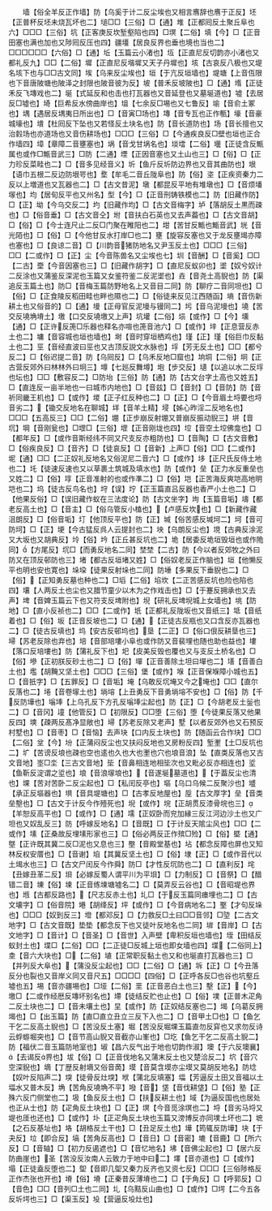 <!-- { "loadSidebar": true } -->
　　墙【俗全羊反正作墙】防【乌奚于计二反尘埃也又相言噟辞也噟于正反】坯【正普杯反坯未烧瓦坏也二】塠□□【三俗】□【通】堆【正都囘反土聚丘阜也六】□□□【三俗】坑【正客庚反坎堑壑陷也四】□塓【二俗】填【今】□【正音田塞也满也加也又陟囘反压也四】疆壃【居良反界也垂也境也当也二】□□□□□□【六俗】□【通】坵【玉篇云小渚也】坘【正直尼反切韵亦小渚也又都礼反九】□□【二俗】墀【正直尼反堦墀又天子丹墀也】垓【古哀反八极也又堤名垓下也与□□古文同】埃【乌来反尘埃也】垣【于亢反垣墙也】堤塘【上音仾限也下音唐陂塘也陂泽之封限也陂音彼为反】坡【普禾反坡陂也】□【通】堶【正徒禾反飞塼戏也二】埏【式延反和也击也打瓦器也又音延登也又墓埏道也】墟【去居反□墟也】埼【巨希反水傍曲岸也】坥【七余反□埸也又七鲁反】堬【音俞土冢也】堣【遇居反堣夷日所出也】□【音寅□场也】塼【音专瓦也正作甎】壕【音豪城壕也】墤【杜囘反下坠也又若怪反土块名也】防【音长道防也】场【音长擅也又治豰场也亦道场也又音伤耕场也】□□□【三俗】□【今通疾良反□壁也垣也正合作墙四】墇【章障二音壅塞也】埚【音戈甘埚名也】埮墵【二俗】壜【正徒含反甒属也或作□甒音武三】□防【二通】堙【正因音塞也又土山也三】□【俗】□【正力珍反菜畦也二】□【音多见经音义】圻【鱼斤反圻防边界也又音其曲防也】垠【语巾五根二反边防垠咢也】堥【牟毛二音丘陇阜也】防【俗】垐【正疾资秦力二反以上増道也又瓦器也二】□【古文昔泥】墩【都昆反平地有堆墩也】□【音烦墦塜也】均【居旬反平也又州名】型【今】□【正音刑铸铁模也二】防【旧藏作防】□【正】坳【今乌交反二】圴【旧藏作均】□【古文音梅字】垆【落胡反土黒而疎也】□【俗音垂】□【古文音仝】坿【音扶白石英也又去声葢也】□【古文音胡】□【俗】□【今士连尺止二反□门聚在睢阳也二】坩【苦甘反甒也甒音武】垙【音光陌也】□【俗】□【今他甘反水打岸□也二】壅【旋容反塞也又于龙反壅堨亦障也塞也】□【良谅二音】□【川韵音猪防地名又尹玉反土也】□□□【三俗】□□【二或作】□【正】尘【今音陈兽名又尘埃也七】圳【音酬】□【音奚】□□【二古】垔【今音因塞也三】□【旧藏作胡字】□【直尼反蚁卯也】埿【奴兮奴计二反涂也又蒲鉴反深泥也玉篇又女鉴符鉴二反泥埿也】垚【音尧土高貎也】防【渠追反玉篇土也】防□【音梅玉篇防野地名上又音目二同】防【聊疗二音同坦也】□【俗】□【正食陵反稻田畦也畔也隰也二】□【俗徒来反见江西随函】墒【音伤新耕土也又俗音的】□【通】墁【正母官反泥墁与镘同二】圬【音乌泥墁也】墝【苦交反墝埆塉土】墽【口交反墝墽又上声】坑壦【二俗】埙【或作】□【今】壎【通】□【正许反箎□乐器也释名亦喧也箎音池六】□【或作】垶【正息营反赤土也二】墉【音容城也垣也墙也】埘【音时穿垣栖鸡也】瑾【正】瑾【俗巨巾反黏土也二】巠【音经直波曰巠也又古顶反説文水脉也】垺【芳无反土也】□□【都兮反二】□【俗迟提二音】防【乌囘反】□【乌禾反地□窟也】垧垌【二俗】坰【正古营反郊外曰林林外曰坰三】墫【七廵反舞墫】垉【步交反】壝【以追以水二反垺也坛也】□□【敷容反二】□防坮【三俗】防【通】防【古文台字土高也又姓五】□【直连反一亩半地也一曰城市内地也】□【音兹】□【音封】□【音防】防【音祈同畿王机也】□【或作】堫【正子红反种也二】□【正】□【今音眉土埒要也埒音劣二】【锄交反地名在聊城】垟【音羊土精】埐【姊心昨淫二反地名也】□□□【五高反三】□□【二俗】堋【正步崩反射堋又普崩反振动貎三】垪【音坈】堈【音刚瓮也】□堽□【三俗】堽【正音刚垅也四】埪【音空土埪佛龛也】□【都年反】□【或作音斯经纬不同又尺支反亦粗防也】□【音陶】□【古文音敷】□【俗疾良反】□【音齐】□【徒哀反】□【音新】上声□【俗】□□【二或作】坭【通】□□【二正奴礼反地名又俗泥尼二音六】□【或作】垑【正尺氏反侍土地也二】圫【徒速反速也又以草裹土筑城及填水也】防【或作】垒【正力水反重垒也又姓二】□【俗】埻【正音准射的也或作凖二】□【俗】垲【正苦海反爽垲高地明垲也二】坞【徒古反鸟名也】垨【误】坾【正玉篇直吕反器也香严小土也二】□【他果反俗】□【误旧藏作蚁在三法度论】防【古文坐字】坸【玉篇音垢】壔【都老反高土也】□【音主】□【俗乌管反小榼也】【卢感反坎也】□【新藏作藏沮朗反】□【俗音垢】圢【他顶反平也】防【正】堿【俗苦感反堿坷二】坷【音可防坷】□【正】埂【今古猛反呉人云提封也二】坱【乌朗反尘也】垷【古典反涂泥又大坂也又胡典反】坽【俗】坅【正丘甚反坑也二】垝【居委反垝垣毁垣也或作陒同】【方尾反】坈□【而勇反地名二同】埜埜【二古】防【今以者反郊牧之外曰防又在顶反邨防也三】堵【都古反垣堵又姓】□【俗奴老反正作脑也】垣【他懒反平也明也安也寛也】垛垜【徒果反射垛也二同】防埵【多果反下垂貎也二】□【俗】【正知勇反墓也种也二】□塪【二俗】埳坎【二正苦感反坑也险也陷也四】壤【人两反土也尘也又腊节童少以木为之作戏击也】□【于蹇反拥承也又去声】埤【音婢玉篇云下也又符支反埤附也】堄【研礼反埤堄城上女墙也】垗【防地】□【直小反祯也二】□□【二或作】坁【正都礼反陇坂也又音纸三】坻【音纸着也】□【俗】坂【正音反坡也二】□【通】【正徒古反瓶也又口含反亦瓦器也二】□【徒古反填也】坞【安古反邨坞也】垦【二正】□【俗口佷反耕垦也三】埽【苏老反除也弃也】培【音部培塿小阜也或作防又音裴埋也随也助也益也】塿【落口反培塿也】防【蒲礼反下也】圯【皮美反毁也覆也又与支反土桥名也】□【俗】墋【正初朕反砂土也二】□【俗】墠【正音善除土坦曰墠也二】墡【音善白土也】壏【胡黤又坚土也】□□□【三俗】堡【或作】堢【正音保堢障小城也五】□【音扺字】□【五罪反】□【音垢】埯【乌敢反坈埯又今之埯也】□□【直尔反落也二】埢【音卷塜土也】埫塎【上丑勇反下音勇埫塎不安也】□【俗】防【千反防墷也】塕埲【上乌孔反下方孔反塕埲尘起也】防【正】□【今胡老反土釡也二】□【音冈】墥【他管反】□【初限反】□□堕【三俗】堕【今徒果反落又他果反四】塽【疎两反髙净显敞也】埽【苏老反除又老声】墅【以者反郊外也又石预反村墅也】□【音枣】□【音恼】去声块【口内反土块也】防【随函云合作块】□□【二俗】坌【今】坋【正蒲闷反尘也又扶闷反地也又房粉反四】堑壍【土□反坑也二】圹【苦谤反埌也疎也空也逺也久也大也壍也穴也埌音浪】坠【直类反落也又古文音地】埊□坔【三古文音地】坒【音鼻相连地相坒次也又毗必反亦相连也】垽【鱼靳反淀谓之垽也】埌【音浪塜埌也】【音遂埏墓道也】【于葢反尘也清也】堁【苦对苦卧二反尘起也】□【私闰反亭也】塸【乌口乌候二反聚沙也】墭【承正反塸器也】埧【音具堤塘也】□【古孝反地屋也】垕【古文厚字】垒【音类垒墼也】□【古文于计反今作殪死也】堄【或作】垸【正胡贯反漆骨垸也三】【羊恕反高平也】□【或作】□【通】壖【正奴卧而兖加縁三反江河边沙土也又广坦也又奴乱反三】防【呼嫁反地名】□【音既】□【于计反天隂尘风也】□□【二或作】塐【正桑故反埋塐形家也三】□【俗必两反正作殡□殓】□【俗】塈【通】墍【正许既其冀二反□泥也又息也三】壂【音殿堂基也】坫【都念反障也屏也又知林反权安厝也】□【音谢】垍【其冀反坚土也】□【俗】埭【正】□【或作音代以土堨水也三】□【古文尸闰反今作舜】防□【才性反坈防也二】□【直利反】垞【丑嫁丑革二反】垻【必嫁反蜀人谓平川为平垻】□【力制反】□【音祭】□【醋错二音】埬【俗】堜【正音练堜塘墟名二】□【莫弄反云谷也】□【音昭堤也界也】堩【古都反路也】【尺志反赤土也】圠□【于反玉篇同瘗埋也二】□【古文壊字】□【俗音院】塂【胡绛反】坪【或作】□【今音病地名二】埾【才句反垛也】□□□【奴到反三】墱【都邓反】□【力救反□土曰□□音邻】□埅【二古文地字】□【古文音既】垫垫【都念反下也又徒叶反地名也二同】堓【音岸】□【古文地字】□【音计】□【音圣】□【音世】入声壁【卑积反垣也墙也】垤【田结反蚁封土也】堞□【二俗】□□【二正徒□反城上垣也即女墙也四】堞【二俗同上】坴【音六大块也】□【二俗】埴【正常职反黏土也又和也埏直打瓦器也三】□【并列反大阜也】【蒲没反尘起也】□□【二俗】□【通】坼【正】□【今丑落反分也裂也又音岸义同又音尺五】□□□□【四俗】□【正呼各反□也谷也坑壑丘墟也五】埸【音亦疆埸也】□垭【二俗】垩【正音恶白土也三】墼【正】【今】墽□【二或作经厯反塼坏别名也】墆【徒结反贮也止也】□【俗】墣【正普木疋角二反土块也二】□【音未壤土也】圼【或作】防【正奴结反塞也二】堨【乌葛反拥堨也】□【出玉篇】防【直□直立丑立三反下入也二】□【音甲土□也】□【鱼乞干乞二反高土貎也】□【苦没反土塞】堀【苦没反堀堁玉篇直勿反穽也又求勿反诗云蜉蝣堀突也】□【音节高山貎又音截亦山峯也】□圪【鱼乞干乞二反高土貎二】防【福伏二音玉篇防地室也】埱【昌六反气出于地也切韵作淑】墺【于六反墺襄】【去谒反界也】坺【俗】□【正音伐地名又蒲末反土也又楚洽反二】坹【音穴空深貎也】墑【丁歴反射墑又俗音啇】塻【音莫含塻亦尘塻又莫胡反地名】防埝【奴叶反陷声二】堗【徒骨反灶堗】垘【蒲北反填塞】堛【芳逼反土田又音福以土堛水又普木反】埆【苦角反墝埆不平】墢【音】垡【音伐耕垡】□【俗】塾【正殊六反门侧堂也二】圾【鱼反反土也】□【扶反耕土也】域【为逼反国也也居处也正从士也】防【疋角反土块也】□【正】塓【今音觅涂塓也二】埒【音劣马埒又堤也厓也还也】□【或作】圤【正疋角反土块也玉篇又滂博反亦同墣土坏也二】墌【之石反基址也】垎【胡格反土干也】□【丑足反土也】墷【筠辄反防墷】块【于夬反】垃【即合反】塙【苦角反高也】□【音日】□【音密】塶【音鹿】□【所六反】□【音轴】□【初力反遏遮也】□【音忆地名】坲【音佛尘起也】□【居六反防曲崖也】圣【苦没反汝南人云致力于地中曰二】墿【音亦道也】□【或作】塌【正徒盍反堕也二】堲【音即几堲又秦力反齐也又资七反】□□□【三俗陟格反正作杰张也开也】塉【俗】塉【正秦昔反薄塉也二】□【于角反】□【呼郭反】□【音色】□□【音列□土也二同】圠【乌黠反山曲也】□【或作】□堮【二今五各反圻堮也三】□【渠玉反】坄【营逼反坄灶也】
